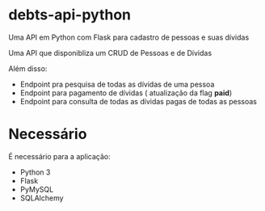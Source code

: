# debts-api-python
Uma API em Python com Flask para cadastro de pessoas e suas dívidas

Uma API que disponibliza um CRUD de Pessoas e de Dívidas

Além disso:
* Endpoint pra pesquisa de todas as dívidas de uma pessoa
* Endpoint para pagamento de dívidas ( atualização da flag **paid**)
* Endpoint para consulta de todas as dívidas pagas de todas as pessoas

# Necessário

É necessário para a aplicação:
* Python 3
* Flask
* PyMySQL
* SQLAlchemy
